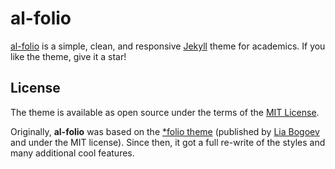 # al-folio

[al-folio](https://github.com/alshedivat/al-folio) is a simple, clean, and responsive [Jekyll](https://jekyllrb.com/) theme for academics.
If you like the theme, give it a star!


## License

The theme is available as open source under the terms of the [MIT License](https://opensource.org/licenses/MIT).

Originally, **al-folio** was based on the [\*folio theme](https://github.com/bogoli/-folio) (published by [Lia Bogoev](http://liabogoev.com) and under the MIT license).
Since then, it got a full re-write of the styles and many additional cool features.
